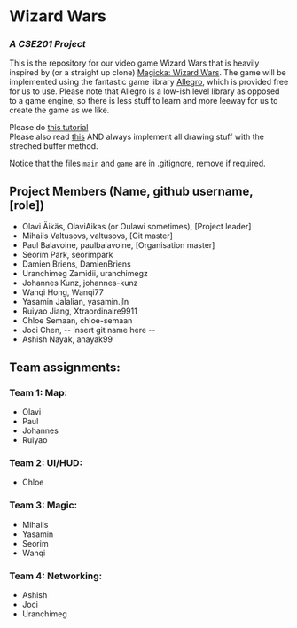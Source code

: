 # Wizard Wars
### _A CSE201 Project_

This is the repository for our video game Wizard Wars that is heavily inspired by (or a straight up clone) [Magicka: Wizard Wars](https://magicka.fandom.com/wiki/Wizard_Wars). The game will be implemented using the fantastic game library [Allegro](www.liballeg.org), which is provided free for us to use. Please note that Allegro is a low-ish level library as opposed to a game engine, so there is less stuff to learn and more leeway for us to create the game as we like.

Please do [this tutorial](https://github.com/liballeg/allegro_wiki/wiki/Allegro-Vivace)    
Please also read [this](https://wiki.allegro.cc/index.php?title=Achieving_Resolution_Independence) AND always implement all drawing stuff with the streched buffer method.

Notice that the files `main` and `game` are in .gitignore, remove if required.

## Project Members (Name, github username, [role])
- Olavi Äikäs, OlaviAikas (or Oulawi sometimes), [Project leader]
- Mihails Valtusovs, valtusovs, [Git master]
- Paul Balavoine, paulbalavoine, [Organisation master]
- Seorim Park, seorimpark
- Damien Briens, DamienBriens
- Uranchimeg Zamidii, uranchimegz
- Johannes Kunz, johannes-kunz
- Wanqi Hong, Wanqi77
- Yasamin Jalalian, yasamin.jln
- Ruiyao Jiang, Xtraordinaire9911
- Chloe Semaan, chloe-semaan
- Joci Chen, -- insert git name here --
- Ashish Nayak, anayak99

## Team assignments:
### Team 1: Map:
* Olavi
* Paul
* Johannes
* Ruiyao

### Team 2: UI/HUD:
* Chloe

### Team 3: Magic:
* Mihails
* Yasamin
* Seorim
* Wanqi

### Team 4: Networking:
* Ashish
* Joci
* Uranchimeg
